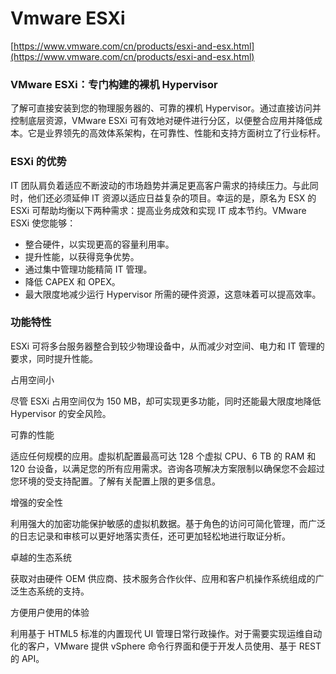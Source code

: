 # Vmware ESXi

[https://www.vmware.com/cn/products/esxi-and-esx.html](https://www.vmware.com/cn/products/esxi-and-esx.html)

### VMware ESXi：专门构建的裸机 Hypervisor

了解可直接安装到您的物理服务器的、可靠的裸机 Hypervisor。通过直接访问并控制底层资源，VMware ESXi 可有效地对硬件进行分区，以便整合应用并降低成本。它是业界领先的高效体系架构，在可靠性、性能和支持方面树立了行业标杆。

### ESXi 的优势
 

IT 团队肩负着适应不断波动的市场趋势并满足更高客户需求的持续压力。与此同时，他们还必须延伸 IT 资源以适应日益复杂的项目。幸运的是，原名为 ESX 的 ESXi 可帮助均衡以下两种需求：提高业务成效和实现 IT 成本节约。VMware ESXi 使您能够：

- 整合硬件，以实现更高的容量利用率。
- 提升性能，以获得竞争优势。
- 通过集中管理功能精简 IT 管理。
- 降低 CAPEX 和 OPEX。
- 最大限度地减少运行 Hypervisor 所需的硬件资源，这意味着可以提高效率。


### 功能特性
ESXi 可将多台服务器整合到较少物理设备中，从而减少对空间、电力和 IT 管理的要求，同时提升性能。

 

占用空间小

尽管 ESXi 占用空间仅为 150 MB，却可实现更多功能，同时还能最大限度地降低 Hypervisor 的安全风险。

 

可靠的性能

适应任何规模的应用。虚拟机配置最高可达 128 个虚拟 CPU、6 TB 的 RAM 和 120 台设备，以满足您的所有应用需求。咨询各项解决方案限制以确保您不会超过您环境的受支持配置。了解有关配置上限的更多信息。

 

增强的安全性

利用强大的加密功能保护敏感的虚拟机数据。基于角色的访问可简化管理，而广泛的日志记录和审核可以更好地落实责任，还可更加轻松地进行取证分析。

 

卓越的生态系统

获取对由硬件 OEM 供应商、技术服务合作伙伴、应用和客户机操作系统组成的广泛生态系统的支持。

 

方便用户使用的体验

利用基于 HTML5 标准的内置现代 UI 管理日常行政操作。对于需要实现运维自动化的客户，VMware 提供 vSphere 命令行界面和便于开发人员使用、基于 REST 的 API。